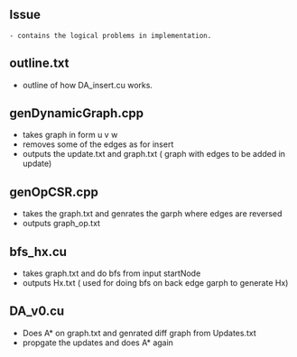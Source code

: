 
## Issue 
    - contains the logical problems in implementation.

## outline.txt
 - outline of how DA_insert.cu works.


## genDynamicGraph.cpp 
 - takes graph in form u v w
 - removes some of the edges as for insert
 - outputs the update.txt and  graph.txt ( graph with edges to be added in update)


## genOpCSR.cpp 
 - takes the graph.txt and genrates the garph where edges are reversed 
 - outputs graph_op.txt


## bfs_hx.cu 
 - takes graph.txt and do bfs from input startNode
 - outputs Hx.txt ( used for doing bfs on back edge garph to generate Hx)

## DA_v0.cu
 - Does A* on graph.txt and genrated diff graph from Updates.txt
 - propgate the updates and does A* again 
 